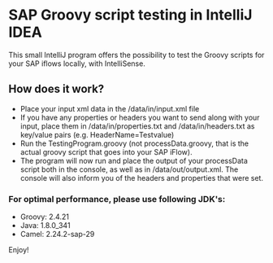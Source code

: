 # SAP Groovy script testing in IntelliJ IDEA

This small IntelliJ program offers the possibility to test the Groovy scripts for your SAP iflows locally, with IntelliSense.

## How does it work?
- Place your input xml data in the /data/in/input.xml file
- If you have any properties or headers you want to send along with your input, 
place them in /data/in/properties.txt and /data/in/headers.txt as key/value pairs (e.g. HeaderName=Testvalue)
- Run the TestingProgram.groovy (not processData.groovy, that is the actual groovy script that goes into your SAP iFlow).
- The program will now run and place the output of your processData script both in the console, as well as in /data/out/output.xml. 
The console will also inform you of the headers and properties that were set.

### For optimal performance, please use following JDK's:
- Groovy: 2.4.21
- Java: 1.8.0_341
- Camel: 2.24.2-sap-29

Enjoy!
